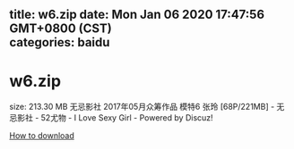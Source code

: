 
title: w6.zip
date: Mon Jan 06 2020 17:47:56 GMT+0800 (CST)    
categories: baidu
---

# w6.zip
size: 213.30 MB
 无忌影社 2017年05月众筹作品 模特6 张玲 [68P/221MB] - 无忌影社 - 52尤物 - I Love Sexy Girl - Powered by Discuz!
 

[How to download](https://bpcam.bemobtrk.com/go/2ceec3aa-1ca2-46d6-b9ff-aaa5c184517c?jno=62)